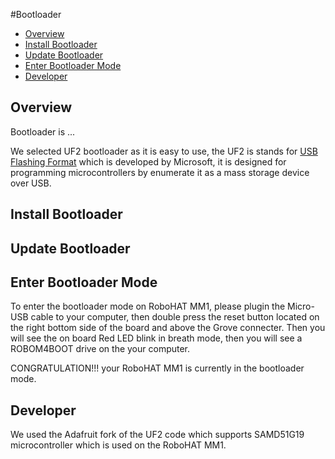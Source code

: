 #Bootloader

* [Overview](#overview)
* [Install Bootloader](#install-bootloader)
* [Update Bootloader](#update-bootloader)
* [Enter Bootloader Mode](#enter-bootloader-mode)
* [Developer](#developer)

## Overview

Bootloader is ...

We selected UF2 bootloader as it is easy to use, the UF2 is stands for [USB Flashing Format](https://github.com/Microsoft/uf2) which is developed by Microsoft, it is designed for programming microcontrollers by enumerate it as a mass storage device over USB.

## Install Bootloader

## Update Bootloader

## Enter Bootloader Mode

To enter the bootloader mode on RoboHAT MM1, please plugin the Micro-USB cable to your computer, then double press the reset button located on the right bottom side of the board and above the Grove connecter.
Then you will see the on board Red LED blink in breath mode, then you will see a ROBOM4BOOT drive on the your computer.

CONGRATULATION!!! your RoboHAT MM1 is currently in the bootloader mode.

## Developer

We used the Adafruit fork of the UF2 code which supports SAMD51G19 microcontroller which is used on the RoboHAT MM1.
